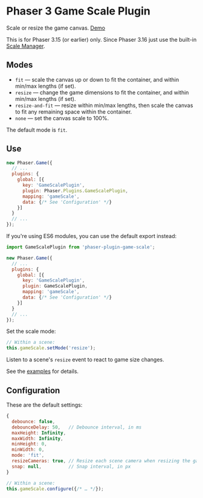 Phaser 3 Game Scale Plugin
==========================

Scale or resize the game canvas. [Demo][1]

This is for Phaser 3.15 (or earlier) only. Since Phaser 3.16 just use the built-in [Scale Manager][2].

[1]: https://codepen.io/samme/full/oQePbP/
[2]: https://photonstorm.github.io/phaser3-docs/Phaser.Scale.ScaleManager.html

Modes
-----

- `fit` — scale the canvas up or down to fit the container, and within min/max lengths (if set).
- `resize` — change the game dimensions to fit the container, and within min/max lengths (if set).
- `resize-and-fit` — resize within min/max lengths, then scale the canvas to fit any remaining space within the container.
- `none` — set the canvas scale to 100%.

The default mode is `fit`.

Use
---

```javascript
new Phaser.Game({
  // ...
  plugins: {
    global: [{
      key: 'GameScalePlugin',
      plugin: Phaser.Plugins.GameScalePlugin,
      mapping: 'gameScale',
      data: {/* See 'Configuration' */}
    }]
  }
  // ...
});
```

If you're using ES6 modules, you can use the default export instead:

```javascript
import GameScalePlugin from 'phaser-plugin-game-scale';

new Phaser.Game({
  // ...
  plugins: {
    global: [{
      key: 'GameScalePlugin',
      plugin: GameScalePlugin,
      mapping: 'gameScale',
      data: {/* See 'Configuration' */}
    }]
  }
  // ...
});
```

Set the scale mode:

```javascript
// Within a scene:
this.gameScale.setMode('resize');
```

Listen to a scene's `resize` event to react to game size changes.

See the [examples](./examples/) for details.

Configuration
-------------

These are the default settings:

```javascript
{
  debounce: false,
  debounceDelay: 50,   // Debounce interval, in ms
  maxHeight: Infinity,
  maxWidth: Infinity,
  minHeight: 0,
  minWidth: 0,
  mode: 'fit',
  resizeCameras: true, // Resize each scene camera when resizing the game
  snap: null,          // Snap interval, in px
}
```

```javascript
// Within a scene:
this.gameScale.configure({/* … */});
```
